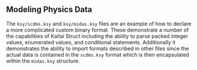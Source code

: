 ## Modeling Physics Data

The `ksy/scdms.ksy` and `ksy/midas.ksy` files are an example of how to declare a more complicated custom binary format. These demonstrate a number of the capabilities of Kaitai Struct including the ability to parse packed integer values, enumerated values, and conditional statements. Additionally it demonstrates the ability to import formats described in other files since the actual data is contained in the `scdms.ksy` format which is then encapsulated within the `midas.ksy` structure.